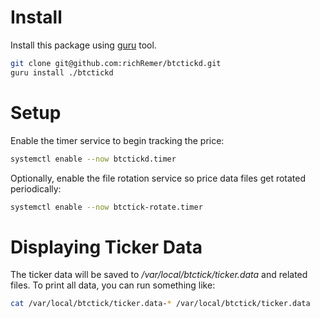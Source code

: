 Install
=======
Install this package using [guru](https://github.com/richRemer/guru) tool.

```sh
git clone git@github.com:richRemer/btctickd.git
guru install ./btctickd
```

Setup
=====
Enable the timer service to begin tracking the price:

```sh
systemctl enable --now btctickd.timer
```

Optionally, enable the file rotation service so price data files get rotated
periodically:

```sh
systemctl enable --now btctick-rotate.timer
```

Displaying Ticker Data
======================
The ticker data will be saved to */var/local/btctick/ticker.data* and related
files.  To print all data, you can run something like:

```sh
cat /var/local/btctick/ticker.data-* /var/local/btctick/ticker.data
```
